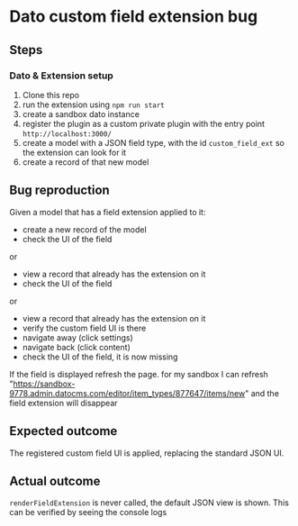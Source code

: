 # Dato custom field extension bug

## Steps

### Dato & Extension setup

1. Clone this repo
1. run the extension using `npm run start`
1. create a sandbox dato instance
1. register the plugin as a custom private plugin with the entry point `http://localhost:3000/`
1. create a model with a JSON field type, with the id `custom_field_ext` so the extension can look for it
1. create a record of that new model

## Bug reproduction

Given a model that has a field extension applied to it:

- create a new record of the model
- check the UI of the field

or

- view a record that already has the extension on it
- check the UI of the field

or

- view a record that already has the extension on it
- verify the custom field UI is there
- navigate away (click settings)
- navigate back (click content)
- check the UI of the field, it is now missing

If the field is displayed refresh the page. for my sandbox I can refresh "https://sandbox-9778.admin.datocms.com/editor/item_types/877647/items/new" and the field extension will disappear

## Expected outcome

The registered custom field UI is applied, replacing the standard JSON UI.

## Actual outcome

`renderFieldExtension` is never called, the default JSON view is shown. This can be verified by seeing the console logs

